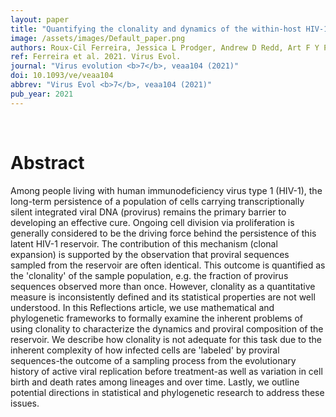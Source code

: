 ```yaml
---
layout: paper
title: "Quantifying the clonality and dynamics of the within-host HIV-1 latent reservoir."
image: /assets/images/Default_paper.png
authors: Roux-Cil Ferreira, Jessica L Prodger, Andrew D Redd, Art F Y Poon
ref: Ferreira et al. 2021. Virus Evol.
journal: "Virus evolution <b>7</b>, veaa104 (2021)"
doi: 10.1093/ve/veaa104
abbrev: "Virus Evol <b>7</b>, veaa104 (2021)"
pub_year: 2021
---
```


<br />
<div data-badge-popover="right" data-badge-type="donut" data-pmid="33505711" data-hide-no-mentions="true" class="altmetric-embed"></div>

# Abstract

Among people living with human immunodeficiency virus type 1 (HIV-1), the long-term persistence of a population of cells carrying transcriptionally silent integrated viral DNA (provirus) remains the primary barrier to developing an effective cure. Ongoing cell division via proliferation is generally considered to be the driving force behind the persistence of this latent HIV-1 reservoir. The contribution of this mechanism (clonal expansion) is supported by the observation that proviral sequences sampled from the reservoir are often identical. This outcome is quantified as the 'clonality' of the sample population, e.g. the fraction of provirus sequences observed more than once. However, clonality as a quantitative measure is inconsistently defined and its statistical properties are not well understood. In this Reflections article, we use mathematical and phylogenetic frameworks to formally examine the inherent problems of using clonality to characterize the dynamics and proviral composition of the reservoir. We describe how clonality is not adequate for this task due to the inherent complexity of how infected cells are 'labeled' by proviral sequences-the outcome of a sampling process from the evolutionary history of active viral replication before treatment-as well as variation in cell birth and death rates among lineages and over time. Lastly, we outline potential directions in statistical and phylogenetic research to address these issues.

